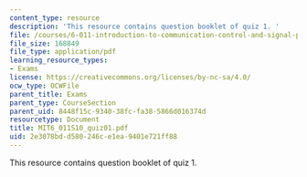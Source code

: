```yaml
---
content_type: resource
description: 'This resource contains question booklet of quiz 1. '
file: /courses/6-011-introduction-to-communication-control-and-signal-processing-spring-2010/2e3078bdd580246ce1ea9401e721ff88_MIT6_011S10_quiz01.pdf
file_size: 168849
file_type: application/pdf
learning_resource_types:
- Exams
license: https://creativecommons.org/licenses/by-nc-sa/4.0/
ocw_type: OCWFile
parent_title: Exams
parent_type: CourseSection
parent_uid: 8448f15c-9340-38fc-fa38-5866d016374d
resourcetype: Document
title: MIT6_011S10_quiz01.pdf
uid: 2e3078bd-d580-246c-e1ea-9401e721ff88
---
```

This resource contains question booklet of quiz 1. 